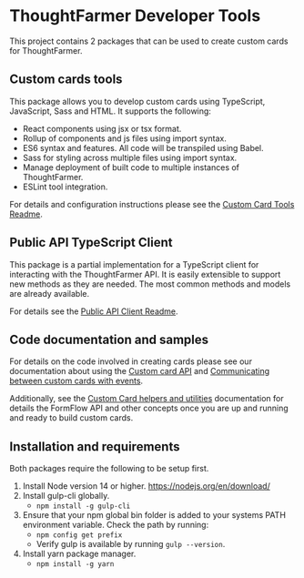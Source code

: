 # ThoughtFarmer Developer Tools

This project contains 2 packages that can be used to create custom cards for ThoughtFarmer.

## Custom cards tools

This package allows you to develop custom cards using TypeScript, JavaScript, Sass and HTML. It supports the following:

- React components using jsx or tsx format.
- Rollup of components and js files using import syntax.
- ES6 syntax and features. All code will be transpiled using Babel.
- Sass for styling across multiple files using import syntax.
- Manage deployment of built code to multiple instances of ThoughtFarmer.
- ESLint tool integration.

For details and configuration instructions please see the [Custom Card Tools Readme](/custom_cards/README.md).

## Public API TypeScript Client

This package is a partial implementation for a TypeScript client for interacting with the ThoughtFarmer API. It is easily extensible to support new methods as they are needed. The most common methods and models are already available.

For details see the [Public API Client Readme](/public_api_client/README.md).

## Code documentation and samples

For details on the code involved in creating cards please see our documentation about using the [Custom card API](https://helpdesk.thoughtfarmer.com/hc/en-us/articles/1500000981081-Custom-card-API) and [Communicating between custom cards with events](https://helpdesk.thoughtfarmer.com/hc/en-us/articles/1500000981161-Communicating-between-custom-cards-with-events).

Additionally, see the [Custom Card helpers and utilities](./custom_cards/shared/README.md) documentation for details the FormFlow API and other concepts once you are up and running and ready to build custom cards.

## Installation and requirements

Both packages require the following to be setup first.

1) Install Node version 14 or higher. https://nodejs.org/en/download/
2) Install gulp-cli globally.
   - `npm install -g gulp-cli`
3) Ensure that your npm global bin folder is added to your systems PATH environment variable. Check the path by running:
   - `npm config get prefix`
   - Verify gulp is available by running `gulp --version`.
4) Install yarn package manager.
   - `npm install -g yarn`
